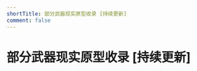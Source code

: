 ```yaml
---
shortTitle: 部分武器现实原型收录 [持续更新]
comment: false
---
```


# 部分武器现实原型收录 [持续更新]

<Catalog base='/zh/mw/column/realitymw/' />